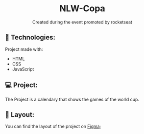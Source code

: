 <h1 align='center'>NLW-Copa</h1>

<div align="center">

Created during the event promoted by rocketseat

</div>


## 🚀 Technologies:
Project made with:
- HTML
- CSS
- JavaScript

## 💻 Project:
The Project is a calendary that shows the games of the world cup.

## 📝 Layout:
You can find the layout of the project on [Figma](https://www.figma.com/community/file/1169028052212317700);

